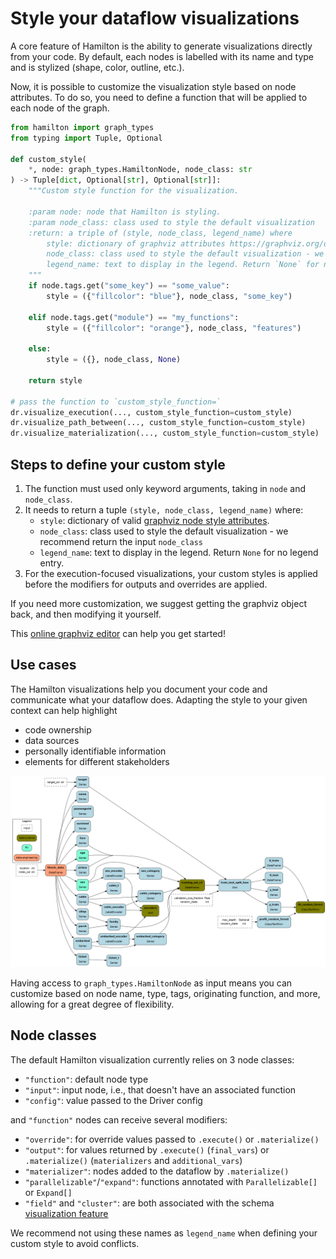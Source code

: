 # Style your dataflow visualizations

A core feature of Hamilton is the ability to generate visualizations directly from your code. By default, each nodes is labelled with its name and type and is stylized (shape, color, outline, etc.).

Now, it is possible to customize the visualization style based on node attributes. To do so, you need to define a function that will be applied to each node of the graph.

```python
from hamilton import graph_types
from typing import Tuple, Optional

def custom_style(
    *, node: graph_types.HamiltonNode, node_class: str
) -> Tuple[dict, Optional[str], Optional[str]]:
    """Custom style function for the visualization.

    :param node: node that Hamilton is styling.
    :param node_class: class used to style the default visualization
    :return: a triple of (style, node_class, legend_name) where
        style: dictionary of graphviz attributes https://graphviz.org/docs/nodes/,
        node_class: class used to style the default visualization - we recommend keeping it by passing `None`
        legend_name: text to display in the legend. Return `None` for no legend entry.
    """
    if node.tags.get("some_key") == "some_value":
        style = ({"fillcolor": "blue"}, node_class, "some_key")

    elif node.tags.get("module") == "my_functions":
        style = ({"fillcolor": "orange"}, node_class, "features")

    else:
        style = ({}, node_class, None)

    return style

# pass the function to `custom_style_function=`
dr.visualize_execution(..., custom_style_function=custom_style)
dr.visualize_path_between(..., custom_style_function=custom_style)
dr.visualize_materialization(..., custom_style_function=custom_style)
```
## Steps to define your custom style

1. The function must used only keyword arguments, taking in `node` and `node_class`.
2. It needs to return a tuple `(style, node_class, legend_name)` where:
    - `style`: dictionary of valid [graphviz node style attributes](https://graphviz.org/doc/info/attrs.html).
    - `node_class`: class used to style the default visualization - we recommend return the input `node_class`
    - `legend_name`: text to display in the legend. Return `None` for no legend entry.
3. For the execution-focused visualizations, your custom styles is applied before the modifiers for outputs and overrides are applied.

If you need more customization, we suggest getting the graphviz object back, and then modifying it yourself.

This [online graphviz editor](https://edotor.net/) can help you get started!


## Use cases
The Hamilton visualizations help you document your code and communicate what your dataflow does. Adapting the style to your given context can help highlight
- code ownership
- data sources
- personally identifiable information
- elements for different stakeholders

![](dag.png)

Having access to `graph_types.HamiltonNode` as input means you can customize based on node name, type, tags, originating function, and more, allowing for a great degree of flexibility.

## Node classes
The default Hamilton visualization currently relies on 3 node classes:
- `"function"`: default node type
- `"input"`: input node, i.e., that doesn't have an associated function
- `"config"`: value passed to the Driver config

and `"function"` nodes can receive several modifiers:
- `"override"`: for override values passed to `.execute()` or `.materialize()`
- `"output"`: for values returned by `.execute()` (`final_vars`) or `.materialize()` (`materializers` and `additional_vars`)
- `"materializer"`: nodes added to the dataflow by `.materialize()`
- `"parallelizable"`/`"expand"`: functions annotated with `Parallelizable[]` or `Expand[]`
- `"field"` and `"cluster"`: are both associated with the schema [visualization feature](#TODO-ADD-LINK)

We recommend not using these names as `legend_name` when defining your custom style to avoid conflicts.
